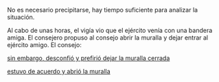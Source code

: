 No es necesario precipitarse, hay tiempo suficiente para analizar la situación.

Al cabo de unas horas, el vigía vio que el ejército venía con una
bandera amiga. El consejero propuso al consejo abrir la muralla y
dejar entrar al ejército amigo. El consejo:

[sin embargo, desconfió y prefirió dejar la muralla cerrada](cerrada/cerrada.md)

[estuvo de acuerdo y abrió la muralla](abrir/abrir.md)

